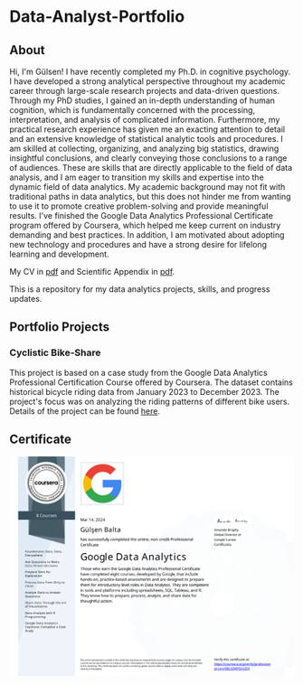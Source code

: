 # Data-Analyst-Portfolio
<h2>About</h2>
Hi, I'm Gülsen! I have recently completed my Ph.D. in cognitive psychology. I have developed a strong analytical perspective throughout my academic career through large-scale research projects and data-driven questions. Through my PhD studies, I gained an in-depth understanding of human cognition, which is fundamentally concerned with the processing, interpretation, and analysis of complicated information. Furthermore, my practical research experience has given me an exacting attention to detail and an extensive knowledge of statistical analytic tools and procedures. I am skilled at collecting, organizing, and analyzing big statistics, drawing insightful conclusions, and clearly conveying those conclusions to a range of audiences. These are skills that are directly applicable to the field of data analysis, and I am eager to transition my skills and expertise into the dynamic field of data analytics. My academic background may not fit with traditional paths in data analytics, but this does not hinder me from wanting to use it to promote creative problem-solving and provide meaningful results. I've finished the Google Data Analytics Professional Certificate program offered by Coursera, which helped me keep current on industry demanding and best practices. In addition, I am motivated about adopting new technology and procedures and have a strong desire for lifelong learning and development.

My CV in [pdf](https://github.com/gulsenblt/Data-Analyst-Portfolio/blob/main/CV%20Gulsen%20Balta.pdf) and Scientific Appendix in [pdf](https://github.com/gulsenblt/Data-Analyst-Portfolio/blob/main/Scientific%20Appendix.pdf).

This is a repository for my data analytics projects, skills, and progress updates.

<h2>Portfolio Projects</h2>

 <h3>Cyclistic Bike-Share</h3>
 
This project is based on a case study from the Google Data Analytics Professional Certification Course offered by Coursera. The dataset contains historical bicycle riding data from January 2023 to December 2023. The project's focus was on analyzing the riding patterns of different bike users. Details of the project can be found [here](https://github.com/gulsenblt/Data-Analyst-Portfolio/tree/main/Cyclistic%20bike-share).

<h2>Certificate</h2>

![](https://github.com/gulsenblt/Data-Analyst-Portfolio/blob/e84deb5cc6a1733c2689ca540bbc4f8ed3940c52/Google%20Data%20Analytics.svg)

